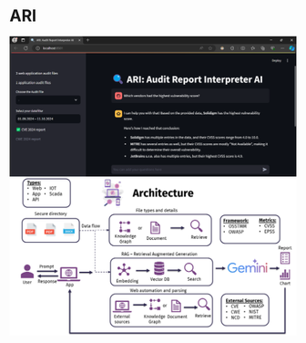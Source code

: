 # ARI
![alt text](https://github.com/babusarath05/ARI-testing/blob/main/ARI_Frontend.png)
![alt text](https://github.com/babusarath05/ARI-testing/blob/main/ARI_Architecture.png)
